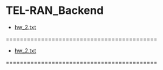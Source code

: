 # TEL-RAN_Backend
- [hw_2.txt](https://github.com/sl101/TEL-RAN_Backend/blob/main/homeworks/hw_2/src/main/java/Main.java)
 
 ===========================================
 
 - [hw_2.txt](https://github.com/sl101/TEL-RAN_Backend/blob/main/homeworks/hw_3/src/main/java/Main.java)
 
 ===========================================
 
